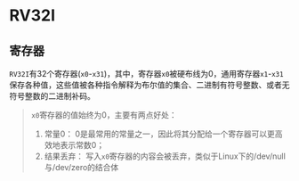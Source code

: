 # RV32I
## 寄存器
`RV32I`有32个寄存器(`x0`-`x31`)，其中，寄存器`x0`被硬布线为0，通用寄存器`x1`-`x31`保存各种值，这些值被各种指令解释为布尔值的集合、二进制有符号整数、或者无符号整数的二进制补码。
> `x0`寄存器的值始终为0，主要有两点好处：
> 1. 常量0： 0是最常用的常量之一，因此将其分配给一个寄存器可以更高效地表示常数0；
> 2. 结果丢弃： 写入`x0`寄存器的内容会被丢弃，类似于Linux下的/dev/null与/dev/zero的结合体
